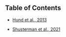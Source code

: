 ## Table of Contents

- [Hund et al., 2013](hund_attack_kaslr.md)

- [Shusterman et al., 2021](shusterman_pp0.md)
